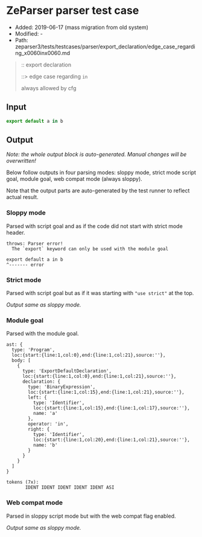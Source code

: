 # ZeParser parser test case

- Added: 2019-06-17 (mass migration from old system)
- Modified: -
- Path: zeparser3/tests/testcases/parser/export_declaration/edge_case_regarding_x0060inx0060.md

> :: export declaration
>
> ::> edge case regarding `in`
>
> always allowed by cfg

## Input

`````js
export default a in b
`````

## Output

_Note: the whole output block is auto-generated. Manual changes will be overwritten!_

Below follow outputs in four parsing modes: sloppy mode, strict mode script goal, module goal, web compat mode (always sloppy).

Note that the output parts are auto-generated by the test runner to reflect actual result.

### Sloppy mode

Parsed with script goal and as if the code did not start with strict mode header.

`````
throws: Parser error!
  The `export` keyword can only be used with the module goal

export default a in b
^------- error
`````

### Strict mode

Parsed with script goal but as if it was starting with `"use strict"` at the top.

_Output same as sloppy mode._

### Module goal

Parsed with the module goal.

`````
ast: {
  type: 'Program',
  loc:{start:{line:1,col:0},end:{line:1,col:21},source:''},
  body: [
    {
      type: 'ExportDefaultDeclaration',
      loc:{start:{line:1,col:0},end:{line:1,col:21},source:''},
      declaration: {
        type: 'BinaryExpression',
        loc:{start:{line:1,col:15},end:{line:1,col:21},source:''},
        left: {
          type: 'Identifier',
          loc:{start:{line:1,col:15},end:{line:1,col:17},source:''},
          name: 'a'
        },
        operator: 'in',
        right: {
          type: 'Identifier',
          loc:{start:{line:1,col:20},end:{line:1,col:21},source:''},
          name: 'b'
        }
      }
    }
  ]
}

tokens (7x):
       IDENT IDENT IDENT IDENT IDENT ASI
`````


### Web compat mode

Parsed in sloppy script mode but with the web compat flag enabled.

_Output same as sloppy mode._
